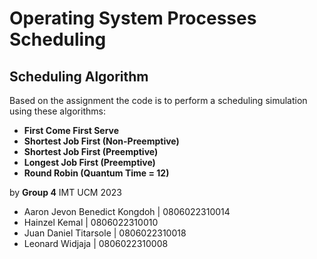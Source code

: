 # Operating System Processes Scheduling
## Scheduling Algorithm
Based on the assignment the code is to perform a scheduling simulation using these algorithms:
- **First Come First Serve**
- **Shortest Job First (Non-Preemptive)**
- **Shortest Job First (Preemptive)**
- **Longest Job First (Preemptive)**
- **Round Robin (Quantum Time = 12)**

by **Group 4** IMT UCM 2023
- Aaron Jevon Benedict Kongdoh | 0806022310014
- Hainzel Kemal | 0806022310010
- Juan Daniel Titarsole | 0806022310018
- Leonard Widjaja | 0806022310008
